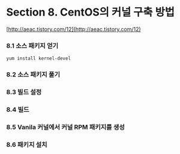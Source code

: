 # Section 8. CentOS의 커널 구축 방법

[http://aeac.tistory.com/12](http://aeac.tistory.com/12)

### 8.1 소스 패키지 얻기

`yum install kernel-devel`

### 8.2 소스 패키지 풀기

### 8.3 빌드 설정

### 8.4 빌드

### 8.5 Vanila 커널에서 커널 RPM 패키지를 생성

### 8.6 패키지 설치



